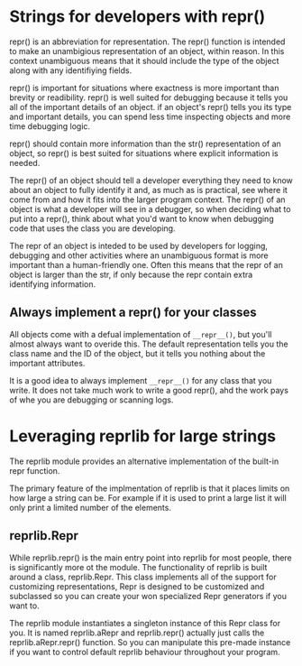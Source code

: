 # Strings for developers with repr()

repr() is an abbreviation for representation.  The repr() function is intended to make an unambigious representation of an object, within reason.  In this context unambiguous means that it should include the type of the object along with any identifiying fields.

repr() is important for situations where exactness is more important than brevity or readibility.  repr() is well suited for debugging because it tells you all of the important details of an object.  if an object's repr() tells you its type and important details, you can spend less time inspecting objects and more time debugging logic.

repr() should contain more information than the str() representation of an object, so repr() is best suited for situations where explicit information is needed.

The repr() of an object should tell a developer everything they need to know about an object to fully identify it and, as much as is practical, see where it come from and how it fits into the larger program context.  The repr() of an object is what a developer will see in a debugger, so when deciding what to put into a repr(), think about what you'd want to know when debugging code that uses the class you are developing.

The repr of an object is inteded to be used by developers for logging, debugging and other activities where an unambiguous format is more important than a human-friendly one.  Often this means that the repr of an object is larger than the str, if only because the repr contain extra identifying information.

## Always implement a repr() for your classes

All objects come with a defual implementation of `__repr__()`, but you'll almost always want to overide this.  The default representation tells you the class name and the ID of the object, but it tells you nothing about the important attributes.

It is a good idea to always implement `__repr__()` for any class that you write.  It does not take much work to write a good repr(), ahd the work pays of whe you are debugging or scanning logs.

# Leveraging reprlib for large strings

The reprlib module provides an alternative implementation of the built-in repr function.

The primary feature of the implmentation of reprlib is that it places limits on how large a string can be. For example if it is used to print a large list it will only print a limited number of the elements.

## reprlib.Repr

While reprlib.repr() is the main entry point into reprlib for most people, there is significantly more ot the module.  The functionality of reprlib is built around a class, reprlib.Repr.  This class implements all of the support for customizing representations, Repr is designed to be customized and subclassed so you can create your won specialized Repr generators if you want to.

The reprlib module instantiates a singleton instance of this Repr class for you.  It is named reprlib.aRepr and reprlib.repr() actually just calls the reprlib.aRepr.repr() function.  So you can manipulate this pre-made instance if you want to control default reprlib behaviour throughout your program.
